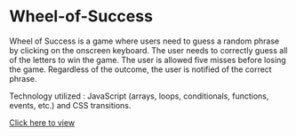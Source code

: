 # Wheel-of-Success


Wheel of Success is a game where users need to guess a random phrase by clicking on the onscreen keyboard. The user needs to correctly guess all of the letters to win the game. The user is allowed five misses before losing the game. Regardless of the outcome, the user is notified of the correct phrase.

Technology utilized : JavaScript (arrays, loops, conditionals, functions, events, etc.) and CSS transitions.

<a href="https://github.com/etiennefdayer/Wheel-of-Success/blob/master/index.html">Click here to view</a>

